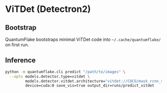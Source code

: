 # ViTDet (Detectron2)

## Bootstrap
QuantumFlake bootstraps minimal ViTDet code into `~/.cache/quantumflake/` on first run.

## Inference
```bash
python -m quantumflake.cli predict "/path/to/images" \
  --opts models.detector.type=vitdet \
         models.detector.vitdet.architecture="vitdet://COCO/mask_rcnn_vitdet_b_100ep.py" \
         device=cuda:0 save_vis=true output_dir=runs/predict_vitdet
```
